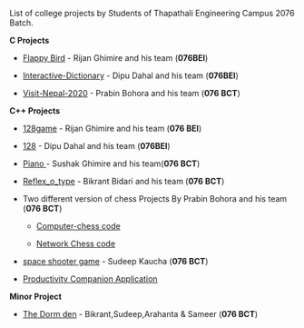 List of college projects by Students of Thapathali Engineering Campus 2076 Batch.


**C Projects**


* [Flappy Bird](https://github.com/rijan7ghimire/fbird.git) - Rijan Ghimire and his team (**076BEI**)

   
   
 * [Interactive-Dictionary](https://github.com/dipudl/Interactive-Dictionary-and-Paragraph-Autocorrect) - Dipu Dahal and his team (**076BEI**)


* [Visit-Nepal-2020](https://github.com/prabinbohara10/Visit-Nepal-2020.git) - Prabin Bohora and his team (**076 BCT**)



**C++ Projects**


* [128game](https://github.com/rijan7ghimire/128game) - Rijan Ghimire and his team (**076 BEI**)


* [128](https://github.com/dipudl/128.git) - Dipu Dahal and his team (**076BEI**)



* [Piano ](https://gitlab.com/sushankgghimire/piano.git) - Sushak Ghimire and his team(**076 BCT**)



* [Reflex_o_type](https://github.com/bikrantbdr/Reflex_o_type.git) - Bikrant Bidari and his team (**076 BCT**)



* Two different version of chess Projects By Prabin Bohora and his team (**076 BCT**)

    - [Computer-chess code](https://github.com/prabinbohara10/Computer-Chess.git)

    - [Network Chess code](https://github.com/prabinbohara10/Network-Chess.git)


* [space shooter game](https://github.com/Sudeep-K/SpaceShooter) - Sudeep Kaucha (**076 BCT**)


* [Productivity Companion Application](https://github.com/Despicable-Us/Productivity-Companion)


**Minor Project**

* [The Dorm den](https://github.com/bikrantbdr/TheDormDen) - Bikrant,Sudeep,Arahanta & Sameer (**076 BCT**)



